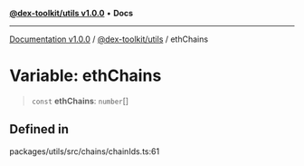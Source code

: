 [**@dex-toolkit/utils v1.0.0**](../README.md) • **Docs**

***

[Documentation v1.0.0](../../../packages.md) / [@dex-toolkit/utils](../README.md) / ethChains

# Variable: ethChains

> `const` **ethChains**: `number`[]

## Defined in

packages/utils/src/chains/chainIds.ts:61
